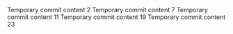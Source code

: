Temporary commit content 2
Temporary commit content 7
Temporary commit content 11
Temporary commit content 19
Temporary commit content 23
